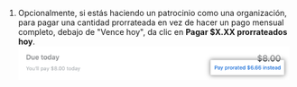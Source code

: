 1. Opcionalmente, si estás haciendo un patrocinio como una organización, para pagar una cantidad prorrateada en vez de hacer un pago mensual completo, debajo de "Vence hoy", da clic en **Pagar $X.XX prorrateados hoy**. ![Enlace para pagar una cantidad prorrateada](/assets/images/help/sponsors/pay-prorated-amount-link.png)